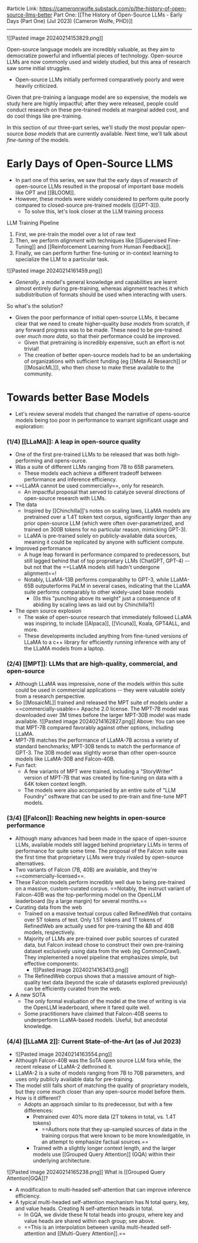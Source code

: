 #article 
Link: https://cameronrwolfe.substack.com/p/the-history-of-open-source-llms-better
Part One: [[The History of Open-Source LLMs - Early Days (Part One) (Jul 2023) {Cameron Wolfe, PHD}]]

-----
![[Pasted image 20240214153829.png]]

Open-source language models are incredibly valuable, as they aim to democratize powerful and influential pieces of technology. Open-source LLMs are now commonly used and widely studied, but this area of research saw some initial struggles.
- Open-source LLMs initially performed comparatively poorly and were heavily criticized.

Given that pre-training a language model are so expensive, the models we study here are highly impactful; after they were released, people could conduct research on these pre-trained models at marginal added cost, and do cool things like pre-training.

In this section of our three-part series, we'll study the most popular open-source *base models* that are currently available. Next time, we'll talk about *fine-tuning* of the models.

# Early Days of Open-Source LLMS
- In part one of this series, we saw that the early days of research of open-source LLMs resulted in the proposal of important base models like OPT and [[BLOOM]].
- However, these models were widely considered to perform quite poorly compared to closed-source pre-trained models ([[GPT-3]]). 
	- To solve this, let's look closer at the LLM training process

LLM Training Pipeline
1. First, we pre-train the model over a lot of raw text
2. Then, we perform *alignment* with techniques like [[Supervised Fine-Tuning]] and [[Reinforcement Learning from Human Feedback]].
3. Finally, we can perform further fine-tuning or in-context learning to specialize the LLM to a particular task.

![[Pasted image 20240214161459.png]]
- *Generally*, a model's general knowledge and capabilities are learnt almost entirely during pre-training, whereas alignment teaches it which subdistribution of formats should be used when interacting with users.

So what's the solution?
- Given the poor performance of initial open-source LLMs, it became clear that we need to create higher-quality *base models* from scratch, if any forward progress was to be made. These need to be pre-trained over *much more data*, so that their performance could be improved.
	- Given that pretraining is incredibly expensive, such an effort is not trivial!
	- The creation of better open-source models had to be an undertaking of organizations with sufficient funding (eg [[Meta AI Research]] or [[MosaicML]]), who then chose to make these available to the community.

# Towards better Base Models
- Let's review several models that changed the narrative of opens-source models being too poor in performance to warrant significant usage and exploration:

### (1/4) [[LLaMA]]: A leap in open-source quality
- One of the first pre-trained LLMs to be released that was both high-performing and opens-ource.
- Was a suite of different LLMs ranging from 7B to 65B parameters.
	- These models each achieve a different tradeoff between performance and inference efficiency. 
- ==LLaMA cannot be used commercially==, only for research.
	- An impactful proposal that served to catalyze several directions of open-source research with LLMs.
- The data
	- Inspired by [[Chinchilla]]'s notes on scaling laws, LLaMA models are pretrained over a 1.4T token text corpus, significantly *larger* than any prior open-source LLM (which were often over-parametrized, and trained on 300B tokens for no particular reason, mimicking GPT-3).
	- LLaMA is pre-trained solely on publicly-available data sources, meaning it could be replicated by anyone with sufficient compute.
- Improved performance
	- A huge leap forward in performance compared to predecessors, but still lagged behind that of top proprietary LLMs (ChatGPT, GPT-4) -- but not that the ==LLaMA models still hadn't undergone alignment==!
	- Notably, LLaMA-13B performs comparablhy to GPT-3, while LLaMA-65B outputerforms PaLM in several cases, indicating that the LLaMA suite performs comparably to other widely-used base models
		- ((Is this "punching above its weight" just a consequence of it abiding by scaling laws as laid out by Chinchilla?))
- The open source explosion
	- The wake of open-source research that immediately followed LLaMA was inspiring, to include [[Alpaca]], [[Vicuna]], Koala, GPT4ALL, and more.
	- These developments included anything from fine-tuned versions of LLaMA to a c++ library for efficiently running inference with any of the LLaMA models from a laptop.

### (2/4) [[MPT]]: LLMs that are high-quality, commercial, and open-source
- Although LLaMA was impressive, none of the models within this suite could be used in commercial applications -- they were valuable solely from a research perspective.
- So [[MosaicML]] trained and released the MPT suite of models under a ==commercially-usable== Apache 2.0 license. The MPT-7B model was downloaded over 3M times before the larger MPT-30B model was made available.
![[Pasted image 20240214162827.png]]
Above: You can see that MPT-7B compared favorably against other options, including LLaMA.
- MPT-7B matches the performance of LLaMA-7B across a variety of standard benchmarks; MPT-30B tends to match the performance of GPT-3. The 30B model was slightly worse than other open-source models like LLaMA-30B and Falcon-40B.
- Fun fact:
	- A few variants of MPT were trained, including a "StoryWriter" version of MPT-7B that was created by fine-tuning on data with a 64K token context length.
	- The models were also accompanied by an entire suite of "LLM Foundry" osftware that can be used to pre-train and fine-tune MPT models.

### (3/4) [[Falcon]]: Reaching new heights in open-source performance
- Although many advances had been made in the space of open-source LLMs, available models still lagged behind proprietary LLMs in terms of performance for quite some time. The proposal of the Falcon suite was the first time that proprietary LLMs were truly rivaled by open-source alternatives.
- Two variants of Falcon (7B, 40B) are available, and they're ==commercially-licensed==.
- These Falcon models perform incredibly well due to being pre-trained on a massive, custom-curated corpus. ==Notably, the instruct variant of Falcon-40B was the top-performing model on the OpenLLM leaderboard (by a large margin) for several months.==
- Curating data from the web
	- Trained on a massive textual corpus called RefinedWeb that contains over 5T tokens of text. Only 1.5T tokens and 1T tokens of RefinedWeb are actually used for pre-training the &B and 40B models, respectively.
	- Majority of LLMs are pre-trained over public sources of curated data, but Falcon instead chose to construct their own pre-training dataset exclusively using data from the web (eg CommonCrawl). They implemented a novel pipeline that emphasizes simple, but effective components:
		- ![[Pasted image 20240214163413.png]]
	- The RefinedWeb corpus shows that a massive amount of high-quality text data (beyond the scale of datasets explored previously) can be efficiently curated from the web.
- A new SOTA
	- The only formal evaluation of the model at the time of writing is via the OpenLLM leaderboard, where it fared quite well.
	- Some practitioners have claimed that Falcon-40B seems to underperform LLaMA-based models. Useful, but anecdotal knowledge.
### (4/4) [[LLaMA 2]]: Current State-of-the-Art (as of Jul 2023)
- ![[Pasted image 20240214163554.png]]
- Although Falcon-40B was the SoTA open source LLM fora while, the recent release of LLaMA-2 dethroned it.
- LLaMA-2 is a suite of models ranging from 7B to 70B parameters, and uses only publicly available data for pre-training. 
- The model still falls short of matching the quality of proprietary models, but they come much closer than any open-source model before them.
- How is it different?
	- Adopts an approach similar to its predecessor, but with a few differences:
		- Pretrained over 40% more data (2T tokens in total, vs. 1.4T tokens)
			- ==Authors note that they up-sampled sources of data in the training corpus that were known to be more knowledgable, in an attempt to emphasize factual sources.==
		- Trained with a slightly longer context length, and the larger models use [[Grouped Query Attention]] (GQA) within their underlying architecture.

![[Pasted image 20240214165238.png]]
What is [[Grouped Query Attention|GQA]]?
- A modification to multi-headed self-attention that can improve inference efficiency.
- A typical multi-headed self-attention mechanism has N total query, key, and value heads. Creating N self-attention heads in total.
	- In GQA, we divide these N total heads into *groups*, where key and value heads are shared within each group; see above.
	- ==This is an interpolation between vanilla multi-headed self-attention and [[Multi-Query Attention]].==










